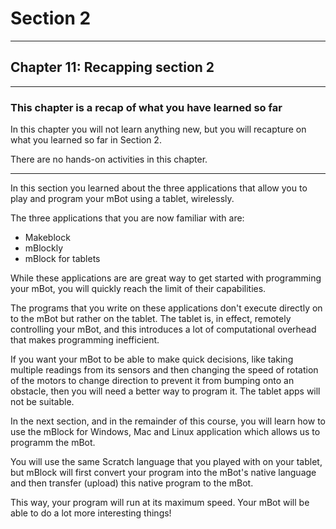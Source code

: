 # Section 2

---

## Chapter 11: Recapping section 2

---

### This chapter is a recap of what you have learned so far

In this chapter you will not learn anything new, but you will recapture on what you learned so far in Section 2.

There are no hands-on activities in this chapter.

---

In this section you learned about the three applications that allow you to play and program your mBot using a tablet, wirelessly. 

The three applications that you are now familiar with are:

* Makeblock
* mBlockly
* mBlock for tablets

While these applications are are great way to get started with programming your mBot, you will quickly reach the limit of their capabilities. 

The programs that you write on these applications don't execute directly on to the mBot but rather on the tablet. The tablet is, in effect, remotely controlling your mBot, and this introduces a lot of computational overhead that makes programming inefficient.

If you want your mBot to be able to make quick decisions, like taking multiple readings from its sensors and then changing the speed of rotation of the motors to change direction to prevent it from bumping onto an obstacle, then you will need a better way to program it. The tablet apps will not be suitable.

In the next section, and in the remainder of this course, you will learn how to use the mBlock for Windows, Mac and Linux application which allows us to programm the mBot. 

You will use the same Scratch language that you played with on your tablet, but mBlock will first convert your program into the mBot's native language and then transfer \(upload\) this native program to the mBot.

This way, your program will run at its maximum speed. Your mBot will be able to do a lot more interesting things!

